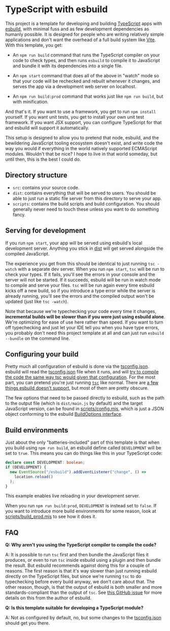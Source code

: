 # TypeScript with esbuild

This project is a template for developing and building
[TypeScript](https://www.typescriptlang.org/) apps with
[esbuild](https://esbuild.github.io/), with minimal fuss and as few development
dependencies as humanly possible. It is designed for people who are writing
relatively simple applications and don't want the overhead of a full build
system like [Vite](https://vitejs.dev/). With this template, you get:

- An `npm run build` command that runs the TypeScript compiler on your code to
  check types, and then runs `esbuild` to compile it to JavaScript and bundle it
  with its dependencies into a single file.

- An `npm start` command that does all of the above in "watch" mode so that your
  code will be rechecked and rebuilt whenever it changes, and serves the app via
  a development web server on localhost.

- An `npm run build:prod` command that works just like `npm run build`, but with
  minification.

And that's it. If you want to use a framework, you get to run `npm install`
yourself. If you want unit tests, you get to install your own unit test
framework. If you want JSX support, you can configure TypeScript for that and
esbuild will support it automatically.

This setup is designed to allow you to pretend that node, esbuild, and the
bewildering JavaScript tooling ecosystem doesn't exist, and write code the way
you would if everything in the world natively supported ECMAScript modules.
Wouldn't that be nice? I hope to live in that world someday, but until then,
this is the best I could do.

## Directory structure

- `src`: contains your source code.
- `dist`: contains everything that will be served to users.  You should be able
  to just run a static file server from this directory to serve your app.
- `scripts`: contains the build scripts and build configuration. You should
  generally never need to touch these unless you want to do something fancy.

## Serving for development

If you run `npm start`, your app will be served using esbuild's local development server.  Anything you stick in [dist](dist) will get served alongside the compiled JavaScript.

The experience you get from this should be identical to just running `tsc -watch` with a separate dev server.  When you run `npm start`, `tsc` will be run to check your types.  If it fails, you'll see the errors in your console and the server will not be started.  If it succeeds, esbuild will be run in watch mode to compile and serve your files.  `tsc` will be run again every time esbuild kicks off a new build, so if you introduce a type error while the server is already running, you'll see the errors and the compiled output won't be updated (just like `tsc -watch`).

Note that because we're typechecking your code every time it changes, **incremental builds will be slower than if you were just using esbuild alone**.  We're optimizing for ease of use here rather than speed.  If you want to turn off typechecking and just let your IDE tell you when you have type errors, you probably don't need this project template at all and can just run `esbuild --bundle` on the command line.

## Configuring your build

Pretty much all configuration of esbuild is done via the
[tsconfig.json](tsconfig.json). esbuild will read the
[tsconfig.json](tsconfig.json) file when it runs, and will [try to compile the
code the same way tsc would given that
configuration](https://esbuild.github.io/content-types/#tsconfig-json). For the
most part, you can pretend you're just running
[`tsc`](https://www.typescriptlang.org/docs/handbook/compiler-options.html) like
normal. There are
[a few things esbuild doesn't support](https://esbuild.github.io/content-types/#typescript-caveats),
but most of them are pretty obscure.

The few options that need to be passed directly to esbuild, such as the path to the output file (which is `dist/main.js` by default) and the target JavaScript version, can be found in [scripts/config.mjs](scripts/config.mjs), which is just a JSON object conforming to the esbuild [BuildOptions interface](https://github.com/evanw/esbuild/blob/main/lib/shared/types.ts).

## Build environments

Just about the only "batteries-included" part of this template is that when you
build using `npm run build`, an esbuild define called `DEVELOPMENT` will be set to `true`.  This means you can do things like this in your TypeScript code:

```ts
declare const DEVELOPMENT: boolean;
if (DEVELOPMENT) {
  new EventSource("/esbuild").addEventListener("change", () =>
    location.reload()
  );
}
```

This example enables live reloading in your development server.

When you run `npm run build:prod`, `DEVELOPMENT` is instead set to `false`.  If
you want to introduce more build environments for some reason, look at [scripts/build_prod.mjs](scripts/build_prod.mjs) to see how it does it.

## FAQ

**Q: Why aren't you using the TypeScript compiler to compile the code?**

A: It is possible to run `tsc` first and then bundle the JavaScript files it
produces, or even to run `tsc` inside esbuild using a plugin and then bundle the
result. But esbuild recommends against doing this for a couple of reasons. The
first reason is that it's way slower than just running esbuild directly on the
TypeScript files, but since we're running `tsc` to do typechecking before every
build anyway, we don't care about that. The other reason, though, is that the
output of esbuild is both smaller and more standards-compliant than the output
of `tsc`. See
[this GitHub issue](https://github.com/evanw/esbuild/issues/1984#issuecomment-1029553917)
for more details on this from the author of esbuild.

**Q: Is this template suitable for developing a TypeScript module?**

A: Not as configured by default, no, but some changes to the [tsconfig.json](tsconfig.json) should get you there.

